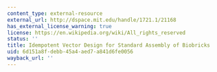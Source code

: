 ```yaml
---
content_type: external-resource
external_url: http://dspace.mit.edu/handle/1721.1/21168
has_external_license_warning: true
license: https://en.wikipedia.org/wiki/All_rights_reserved
status: ''
title: Idempotent Vector Design for Standard Assembly of Biobricks
uid: 6d151a8f-debb-45a4-aed7-a841d6fe0056
wayback_url: ''
---
```

